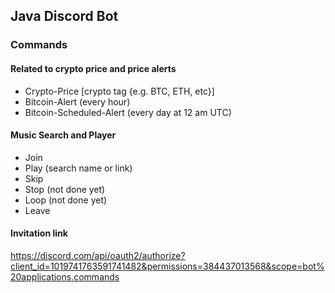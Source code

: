## Java Discord Bot 

### Commands
#### Related to crypto price and price alerts 
 - Crypto-Price [crypto tag {e.g. BTC, ETH, etc}]
 - Bitcoin-Alert (every hour)
 - Bitcoin-Scheduled-Alert (every day at 12 am UTC)
 
#### Music Search and Player
 - Join
 - Play (search name or link)
 - Skip
 - Stop (not done yet)
 - Loop (not done yet)
 - Leave

#### Invitation link
https://discord.com/api/oauth2/authorize?client_id=1019741763591741482&permissions=384437013568&scope=bot%20applications.commands